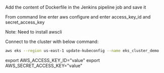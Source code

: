 Add the content of Dockerfile in the Jenkins pipeline job and save it

From command line enter aws configure and enter access_key_id and secret_access_key

Note: Need to install awscli

Connect to the cluster with below command: 
```sh
aws eks --region us-east-1 update-kubeconfig --name eks_cluster_demo
```

export AWS_ACCESS_KEY_ID="value"
export AWS_SECRET_ACCESS_KEY="value"

